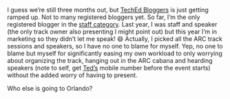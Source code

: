 I guess we’re still three months out, but [TechEd
Bloggers](http://techedbloggers.net) is just getting ramped up. Not to
many registered bloggers yet. So far, I’m the only registered blogger in
the [staff
category](http://techedbloggers.net/Bloggers/TechEd2005/Orlando/Staff.category).
Last year, I was staff and speaker (the only track owner also presenting
I might point out) but this year I’m in marketing so they didn’t let me
speak!
:smile:
Actually, I picked all the ARC track sessions and speakers, so I have no
one to blame for myself. Yep, no one to blame but myself for
significantly easing my own workload to only worrying about organizing
the track, hanging out in the ARC cabana and hearding speakers (note to
self, get [Ted’s](http://www.neward.net/ted/weblog/) mobile number
before the event starts) without the added worry of having to present.

Who else is going to Orlando?

